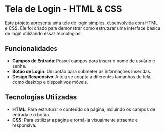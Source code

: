 # Tela de Login - HTML & CSS

Este projeto apresenta uma tela de login simples, desenvolvida com HTML e CSS. Ele foi criado para demonstrar como estruturar uma interface básica de login utilizando essas tecnologias.

## Funcionalidades

- **Campos de Entrada**: Possui campos para inserir o nome de usuário e senha.
- **Botão de Login**: Um botão para submeter as informações inseridas.
- **Design Responsivo**: A tela se adapta a diferentes tamanhos de tela, como desktop e dispositivos móveis.
  
## Tecnologias Utilizadas

- **HTML**: Para estruturar o conteúdo da página, incluindo os campos de entrada e o botão.
- **CSS**: Para estilizar a página e torná-la visualmente atraente e responsiva.

